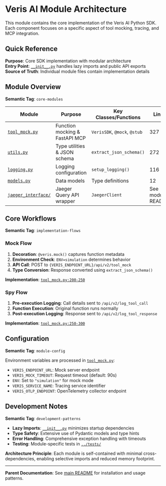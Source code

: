 # Veris AI Module Architecture

This module contains the core implementation of the Veris AI Python SDK. Each component focuses on a specific aspect of tool mocking, tracing, and MCP integration.

## Quick Reference

**Purpose**: Core SDK implementation with modular architecture  
**Entry Point**: [`__init__.py`](__init__.py) handles lazy imports and public API exports  
**Source of Truth**: Individual module files contain implementation details

## Module Overview

**Semantic Tag**: `core-modules`

| Module | Purpose | Key Classes/Functions | Lines |
|--------|---------|----------------------|-------|
| [`tool_mock.py`](tool_mock.py) | Function mocking & FastAPI MCP | `VerisSDK`, `@mock`, `@stub` | 327 |
| [`utils.py`](utils.py) | Type utilities & JSON schema | `extract_json_schema()` | 272 |
| [`logging.py`](logging.py) | Logging configuration | `setup_logging()` | 116 |
| [`models.py`](models.py) | Data models | Type definitions | 12 |
| [`jaeger_interface/`](jaeger_interface/) | Jaeger Query API wrapper | `JaegerClient` | See module README |

## Core Workflows

**Semantic Tag**: `implementation-flows`

### Mock Flow
1. **Decoration**: `@veris.mock()` captures function metadata
2. **Environment Check**: `ENV=simulation` determines behavior  
3. **API Call**: POST to `{VERIS_ENDPOINT_URL}/api/v2/tool_mock`
4. **Type Conversion**: Response converted using `extract_json_schema()`

**Implementation**: [`tool_mock.py:200-250`](tool_mock.py)

### Spy Flow  
1. **Pre-execution Logging**: Call details sent to `/api/v2/log_tool_call`
2. **Function Execution**: Original function runs normally
3. **Post-execution Logging**: Response sent to `/api/v2/log_tool_response`

**Implementation**: [`tool_mock.py:250-300`](tool_mock.py)


## Configuration

**Semantic Tag**: `module-config`

Environment variables are processed in [`tool_mock.py`](tool_mock.py):

- `VERIS_ENDPOINT_URL`: Mock server endpoint
- `VERIS_MOCK_TIMEOUT`: Request timeout (default: 90s)  
- `ENV`: Set to `"simulation"` for mock mode
- `VERIS_SERVICE_NAME`: Tracing service identifier
- `VERIS_OTLP_ENDPOINT`: OpenTelemetry collector endpoint

## Development Notes

**Semantic Tag**: `development-patterns`

- **Lazy Imports**: [`__init__.py`](__init__.py) minimizes startup dependencies
- **Type Safety**: Extensive use of Pydantic models and type hints
- **Error Handling**: Comprehensive exception handling with timeouts
- **Testing**: Module-specific tests in [`../tests/`](../tests/)

**Architecture Principle**: Each module is self-contained with minimal cross-dependencies, enabling selective imports and reduced memory footprint.

---

**Parent Documentation**: See [main README](../../README.md) for installation and usage patterns.